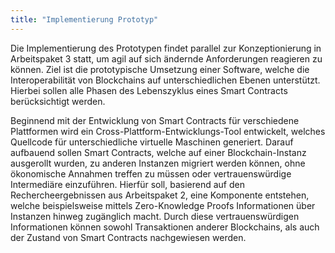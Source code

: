 ```yaml
---
title: "Implementierung Prototyp"
---
```

Die Implementierung des Prototypen findet parallel zur Konzeptionierung in Arbeitspaket 3 statt, um agil
auf sich ändernde Anforderungen reagieren zu können. Ziel ist die prototypische Umsetzung einer Software,
welche die Interoperabilität von Blockchains auf unterschiedlichen Ebenen unterstützt. Hierbei sollen alle
Phasen des Lebenszyklus eines Smart Contracts berücksichtigt werden. 
<!--more-->
Beginnend mit der Entwicklung von Smart Contracts für verschiedene Plattformen wird ein Cross-Plattform-Entwicklungs-Tool entwickelt,
welches Quellcode für unterschiedliche virtuelle Maschinen generiert. Darauf aufbauend sollen Smart
Contracts, welche auf einer Blockchain-Instanz ausgerollt wurden, zu anderen Instanzen migriert werden
können, ohne ökonomische Annahmen treffen zu müssen oder vertrauenswürdige Intermediäre einzuführen.
Hierfür soll, basierend auf den Rechercheergebnissen aus Arbeitspaket 2, eine Komponente entstehen,
welche beispielsweise mittels Zero-Knowledge Proofs Informationen über Instanzen hinweg zugänglich
macht. Durch diese vertrauenswürdigen Informationen können sowohl Transaktionen anderer Blockchains,
als auch der Zustand von Smart Contracts nachgewiesen werden.